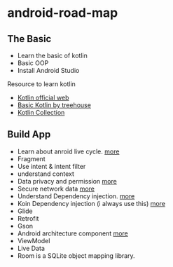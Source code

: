 # android-road-map

## The Basic
- Learn the basic of kotlin
- Basic OOP
- Install Android Studio

Resource to learn kotlin
- [Kotlin official web](https://kotlinlang.org "Kotlin official web")
- [Basic Kotlin by treehouse](https://blog.teamtreehouse.com/absolute-beginners-guide-kotlin "Basic Kotlin by treehouse")
- [Kotlin Collection](https://kotlinlang.org/docs/collections-overview.html#set "Kotlin Collection")

## Build App
- Learn about anroid live cycle. [more](https://developer.android.com/guide/components/activities/intro-activities "more")
- Fragment
- Use intent & intent filter
- understand context
- Data privacy and permission [more](https://www.raywenderlich.com/6901838-data-privacy-for-android)
- Secure network data [more](https://www.raywenderlich.com/10056112-securing-network-data-tutorial-for-android "more")
- Understand Dependency injection. [more](https://developer.android.com/training/dependency-injection "more")
- Koin Dependency injection (i always use this) [more](https://insert-koin.io) 
- Glide
- Retrofit
- Gson
- Android architecture  component [more](https://developer.android.com/topic/libraries/architecture)
 - ViewModel
 - Live Data
 - Room is a SQLite object mapping library.
